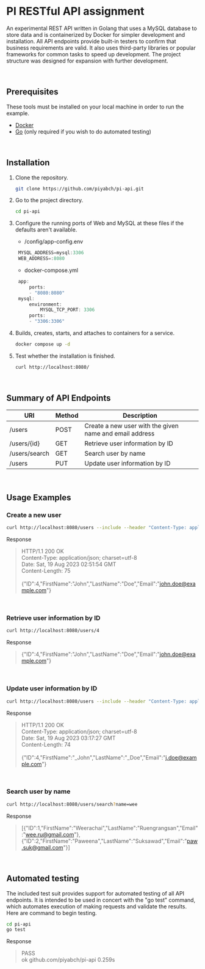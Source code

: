 # PI RESTful API assignment

An experimental REST API written in Golang that uses a MySQL database to store data and is containerized by Docker for simpler development and installation. All API endpoints provide built-in testers to confirm that business requirements are valid. It also uses third-party libraries or popular frameworks for common tasks to speed up development. The project structure was designed for expansion with further development.

<br />

## Prerequisites

These tools must be installed on your local machine in order to run the example.

* [Docker](https://docs.docker.com/get-docker/)
* [Go](https://go.dev/doc/install) (only required if you wish to do automated testing)

<br />

## Installation

1. Clone the repository.
   ```sh
   git clone https://github.com/piyabch/pi-api.git
   ```
2. Go to the project directory.
   ```sh
   cd pi-api
   ```
3. Configure the running ports of Web and MySQL at these files if the defaults aren't available.

    * /config/app-config.env
   ```js
    MYSQL_ADDRESS=mysql:3306
    WEB_ADDRESS=:8080
   ```   
   
    * docker-compose.yml
   ```js
    app:
        ports:
        - "8080:8080"
    mysql:
        environment:
            MYSQL_TCP_PORT: 3306
        ports:
        - "3306:3306"
   ``` 
4. Builds, creates, starts, and attaches to containers for a service.
   ```sh
   docker compose up -d
   ```
5. Test whether the installation is finished.
   ```sh
   curl http://localhost:8080/

   ```

<br />

## Summary of API Endpoints

| URI           | Method | Description                                             |
| ------------- | ------ | ------------------------------------------------------- |
| /users        | POST   | Create a new user with the given name and email address |
| /users/{id}   | GET    | Retrieve user information by ID                         |
| /users/search | GET    | Search user by name                                     |
| /users        | PUT    | Update user information by ID                           |

<br />

## Usage Examples
### Create a new user
   ```sh
   curl http://localhost:8080/users --include --header "Content-Type: application/json" --request "POST" --data "{\"FirstName\":\"John\",\"LastName\":\"Doe\",\"Email\":\"john.doe@example.com\"}"
   ```
   Response
   > HTTP/1.1 200 OK\
   Content-Type: application/json; charset=utf-8\
   Date: Sat, 19 Aug 2023 02:51:54 GMT\
   Content-Length: 75\
   \
   {"ID":4,"FirstName":"John","LastName":"Doe","Email":"john.doe@example.com"}

<br />

### Retrieve user information by ID  
   ```sh
   curl http://localhost:8080/users/4
   ```
   Response
   > {"ID":4,"FirstName":"John","LastName":"Doe","Email":"john.doe@example.com"}

<br />

### Update user information by ID
   ```sh
   curl http://localhost:8080/users --include --header "Content-Type: application/json" --request "PUT" --data "{\"ID\":4,\"FirstName\":\"_John\",\"LastName\":\"_Doe\",\"Email\":\"j.doe@example.com\"}"
   ```
   Response
   > HTTP/1.1 200 OK\
   Content-Type: application/json; charset=utf-8\
   Date: Sat, 19 Aug 2023 03:17:27 GMT\
   Content-Length: 74\
   \
   {"ID":4,"FirstName":"_John","LastName":"_Doe","Email":"j.doe@example.com"}

<br />

### Search user by name
   ```sh
   curl http://localhost:8080/users/search?name=wee
   ```
   Response
   > [{"ID":1,"FirstName":"Weerachai","LastName":"Ruengrangsan","Email":"wee.ru@gmail.com"},{"ID":2,"FirstName":"Paweena","LastName":"Suksawad","Email":"paw.suk@gmail.com"}]

<br />

## Automated testing

The included test suit provides support for automated testing of all API endpoints. It is intended to be used in concert with the "go test" command, which automates execution of making requests and validate the results. Here are command to begin testing.

   ```sh
   cd pi-api
   go test
   ```
   Response
   > PASS\
   ok      github.com/piyabch/pi-api 0.259s
